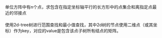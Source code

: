 单位方阵中有n个点，求包含在指定坐标轴平行的长方形中的点集合和离指定点最近的邻接点

####
使用2d-tree树进行范围查找和最小值查找，其中2d树的节点使用二维点（或其坐标）作为key，对应的value是包含该点子树所有结点的矩阵。